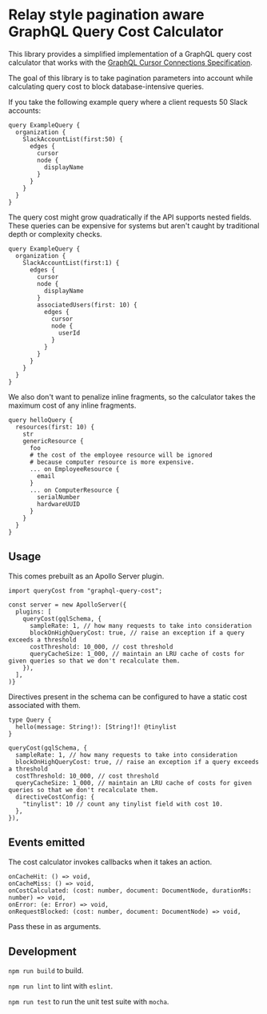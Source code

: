 # Relay style pagination aware GraphQL Query Cost Calculator
This library provides a simplified implementation of a GraphQL query cost calculator that works with the
[GraphQL Cursor Connections Specification](https://relay.dev/graphql/connections.htm).

The goal of this library is to take pagination parameters into account while calculating query cost to block database-intensive queries. 

If you take the following example query where a client requests 50 Slack accounts:
```
query ExampleQuery {
  organization {
    SlackAccountList(first:50) {
      edges {
        cursor
        node {
          displayName
        }
      }
    }
  }
}
```

The query cost might grow quadratically if the API supports nested fields. These queries can be expensive for systems but aren't caught by traditional depth or complexity checks.

```
query ExampleQuery {
  organization {
    SlackAccountList(first:1) {
      edges {
        cursor
        node {
          displayName
        }
        associatedUsers(first: 10) {
          edges {
            cursor
            node {
              userId
            }
          }
        }
      }
    }
  }
}
```

We also don't want to penalize inline fragments, so the calculator takes the maximum cost of any inline fragments.

```
query helloQuery {
  resources(first: 10) {
    str
    genericResource {
      foo
      # the cost of the employee resource will be ignored
      # because computer resource is more expensive.
      ... on EmployeeResource { 
        email
      }
      ... on ComputerResource {
        serialNumber
        hardwareUUID
      }
    }
  }
}
```



## Usage

This comes prebuilt as an Apollo Server plugin.

```
import queryCost from "graphql-query-cost";

const server = new ApolloServer({
  plugins: [
    queryCost(gqlSchema, {
      sampleRate: 1, // how many requests to take into consideration
      blockOnHighQueryCost: true, // raise an exception if a query exceeds a threshold
      costThreshold: 10_000, // cost threshold
      queryCacheSize: 1_000, // maintain an LRU cache of costs for given queries so that we don't recalculate them.
    }),
  ],
)}
```


Directives present in the schema can be configured to have a static cost associated with them.

```
type Query {
  hello(message: String!): [String!]! @tinylist
}

queryCost(gqlSchema, {
  sampleRate: 1, // how many requests to take into consideration
  blockOnHighQueryCost: true, // raise an exception if a query exceeds a threshold
  costThreshold: 10_000, // cost threshold
  queryCacheSize: 1_000, // maintain an LRU cache of costs for given queries so that we don't recalculate them.
  directiveCostConfig: {
    "tinylist": 10 // count any tinylist field with cost 10.
  },
}),
```

## Events emitted

The cost calculator invokes callbacks when it takes an action.

```
onCacheHit: () => void,
onCacheMiss: () => void,
onCostCalculated: (cost: number, document: DocumentNode, durationMs: number) => void,
onError: (e: Error) => void,
onRequestBlocked: (cost: number, document: DocumentNode) => void,
```

Pass these in as arguments.

## Development

`npm run build` to build.

`npm run lint` to lint with `eslint`.

`npm run test` to run the unit test suite with `mocha`.